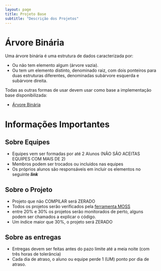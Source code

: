 ```yaml
---
layout: page
title: Projeto Base
subtitle: "Descrição dos Projetos"
---
```


# Árvore Binária

Uma árvore binária é uma estrutura de dados caracterizada por:
- Ou não tem elemento algum (árvore vazia).
- Ou tem um elemento distinto, denominado raiz, com dois ponteiros para duas estruturas diferentes, denominadas subárvore esquerda e subárvore direita.

Todas as outras formas de usar devem usar como base a implementação base disponibilizada:
- [Árvore Binária](https://github.com/netuh/ed2-implementacao/tree/main/Aula2-ArvoreBinariaDePesquisa)

# Informações Importantes

## Sobre Equipes

- Equipes vem ser formadas por até 2 Alunos (NÃO SÃO ACEITAS EQUIPES COM MAIS DE 2)
- Membros podem ser trocados ou incluídos nas equipes
- Os próprios alunos são responsáveis em incluir os elementos no seguinte ***link***

## Sobre o Projeto

- Projeto que não COMPILAR será ZERADO
- Todos os projetos serão verificados pela [ferramenta MOSS](https://theory.stanford.edu/~aiken/moss/)
- entre 20% e 30% os projetos serão monitorados de perto, alguns podem ser chamados a explicar o código.
- Um índice maior que 30%, o projeto será ZERADO

## Sobre as entregas

- Entregas devem ser feitas antes do pazo limite até a meia noite (com três horas de tolerância)
- Cada dia de atraso, o aluno ou equipe perde 1 (UM) ponto por dia de atraso. 
